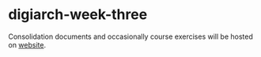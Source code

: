 # digiarch-week-three

Consolidation documents and occasionally course exercises will be hosted on [website](https://github.com/ChantalMB/histdigi-site).
